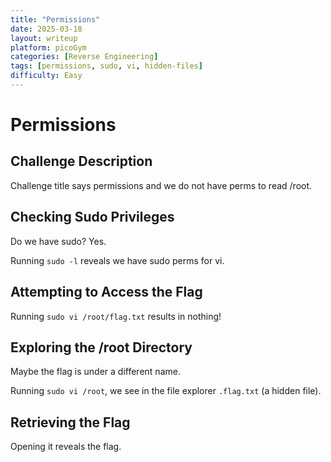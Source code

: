 ```yaml
---
title: "Permissions"
date: 2025-03-18
layout: writeup
platform: picoGym
categories: [Reverse Engineering]
tags: [permissions, sudo, vi, hidden-files]
difficulty: Easy
---
```


# Permissions

## Challenge Description

Challenge title says permissions and we do not have perms to read /root.

## Checking Sudo Privileges

Do we have sudo? Yes.

Running `sudo -l` reveals we have sudo perms for vi.

## Attempting to Access the Flag

Running `sudo vi /root/flag.txt` results in nothing!

## Exploring the /root Directory

Maybe the flag is under a different name.

Running `sudo vi /root`, we see in the file explorer `.flag.txt` (a hidden file).

## Retrieving the Flag

Opening it reveals the flag.
